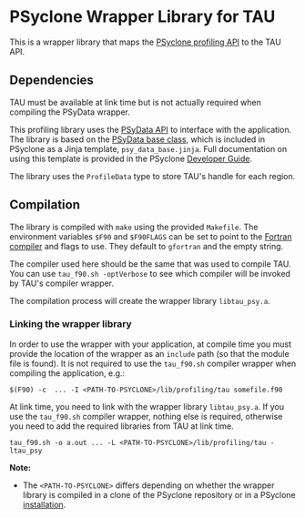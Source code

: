 # PSyclone Wrapper Library for TAU

This is a wrapper library that maps the [PSyclone profiling API](
https://psyclone.readthedocs.io/en/stable/profiling.html#profiling)
to the TAU API.

## Dependencies

TAU must be available at link time but is not actually required when compiling the
PSyData wrapper.

This profiling library uses the [PSyData API](
https://psyclone.readthedocs.io/en/stable/psy_data.html) to interface with
the application. The library is based on the [PSyData base class](
https://psyclone-dev.readthedocs.io/en/latest/psy_data.html#psydata-base-class),
which is included in PSyclone as a Jinja template, ``psy_data_base.jinja``.
Full documentation on using this template is provided in the PSyclone
[Developer Guide](
https://psyclone-dev.readthedocs.io/en/latest/psy_data.html#jinja).

The library uses the ``ProfileData`` type to store TAU's handle for each
region.

## Compilation

The library is compiled with ``make`` using the provided ``Makefile``. The
environment variables ``$F90`` and ``$F90FLAGS`` can be set to point to the
[Fortran compiler](./../../README.md#compilation) and flags to use. They
default to ``gfortran`` and the empty string.

The compiler used here should be the same that was used to compile TAU. You
can use ``tau_f90.sh -optVerbose`` to see which compiler will be invoked
by TAU's compiler wrapper.


The compilation process will create the wrapper library ``libtau_psy.a``.

### Linking the wrapper library

In order to use the wrapper with your application, at compile time you must
provide the location of the wrapper as an ``include`` path (so that the
module file is found). It is not required to use the ``tau_f90.sh``
compiler wrapper when compiling the application, e.g.:

```shell
$(F90) -c  ... -I <PATH-TO-PSYCLONE>/lib/profiling/tau somefile.f90
```

At link time, you need to link with the wrapper library ``libtau_psy.a``.
If you use the ``tau_f90.sh`` compiler wrapper, nothing else is required,
otherwise you need to add the required libraries from TAU at link time.

```shell
tau_f90.sh -o a.out ... -L <PATH-TO-PSYCLONE>/lib/profiling/tau -ltau_psy
```

**Note:**

- The ``<PATH-TO-PSYCLONE>`` differs depending on whether the wrapper
  library is compiled in a clone of the PSyclone repository or in a PSyclone
  [installation](./../../README.md#installation).


<!--
## Licence

-------------------------------------------------------------------------------

BSD 3-Clause License

Copyright (c) 2023, Science and Technology Facilities Council.
All rights reserved.

Redistribution and use in source and binary forms, with or without
modification, are permitted provided that the following conditions are met:

* Redistributions of source code must retain the above copyright notice, this
  list of conditions and the following disclaimer.

* Redistributions in binary form must reproduce the above copyright notice,
  this list of conditions and the following disclaimer in the documentation
  and/or other materials provided with the distribution.

* Neither the name of the copyright holder nor the names of its
  contributors may be used to endorse or promote products derived from
  this software without specific prior written permission.

THIS SOFTWARE IS PROVIDED BY THE COPYRIGHT HOLDERS AND CONTRIBUTORS
"AS IS" AND ANY EXPRESS OR IMPLIED WARRANTIES, INCLUDING, BUT NOT
LIMITED TO, THE IMPLIED WARRANTIES OF MERCHANTABILITY AND FITNESS
FOR A PARTICULAR PURPOSE ARE DISCLAIMED. IN NO EVENT SHALL THE
COPYRIGHT HOLDER OR CONTRIBUTORS BE LIABLE FOR ANY DIRECT, INDIRECT,
INCIDENTAL, SPECIAL, EXEMPLARY, OR CONSEQUENTIAL DAMAGES (INCLUDING,
BUT NOT LIMITED TO, PROCUREMENT OF SUBSTITUTE GOODS OR SERVICES;
LOSS OF USE, DATA, OR PROFITS; OR BUSINESS INTERRUPTION) HOWEVER
CAUSED AND ON ANY THEORY OF LIABILITY, WHETHER IN CONTRACT, STRICT
LIABILITY, OR TORT (INCLUDING NEGLIGENCE OR OTHERWISE) ARISING IN
ANY WAY OUT OF THE USE OF THIS SOFTWARE, EVEN IF ADVISED OF THE
POSSIBILITY OF SUCH DAMAGE.

-------------------------------------------------------------------------------
Authors: J. Henrichs, Bureau of Meteorology,
-->
